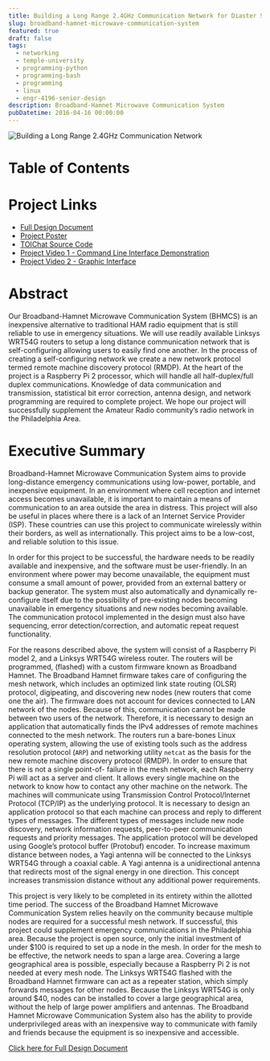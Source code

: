 ```yaml
---
title: Building a Long Range 2.4GHz Communication Network for Diaster Scenarios
slug: broadband-hamnet-microwave-communication-system
featured: true
draft: false
tags:
  - networking
  - temple-university
  - programming-python
  - programming-bash
  - programming
  - linux
  - engr-4196-senior-design
description: Broadband-Hamnet Microwave Communication System
pubDatetime: 2016-04-16 00:00:00
---
```


![Building a Long Range 2.4GHz Communication Network](@assets/images/senior_design/toichat_cover.jpg)

# Table of Contents

# Project Links

- [Full Design Document](/assets/files/20160416_sd27_designdoc_final_v05.pdf)
- [Project Poster](/assets/files/20160416_fdr_review_poster_final.pdf)
- [TOIChat Source Code](https://github.com/Toi-Group/TOIChat)
- [Project Video 1 - Command Line Interface Demonstration](https://www.youtube.com/watch?v=_-q7M_saQdkA)
- [Project Video 2 - Graphic Interface](https://www.youtube.com/watch?v=DbUwcBYxRT)

# Abstract

Our Broadband-Hamnet Microwave Communication System (BHMCS) is an inexpensive
alternative to traditional HAM radio equipment that is still reliable to
use in emergency situations. We will use readily available Linksys WRT54G
routers to setup a long distance communication network that is
self-configuring allowing users to easily find one another. In the process
of creating a self-configuring network we create a new network protocol
termed remote machine discovery protocol (RMDP). At the heart of the
project is a Raspberry Pi 2 processor, which will handle all
half-duplex/full duplex communications. Knowledge of data communication
and transmission, statistical bit error correction, antenna design, and
network programming are required to complete project. We hope our project
will successfully supplement the Amateur Radio community’s radio network
in the Philadelphia Area.

# Executive Summary

Broadband-Hamnet Microwave Communication System aims to provide
long-distance emergency communications using low-power, portable, and
inexpensive equipment. In an environment where cell reception and internet
access becomes unavailable, it is important to maintain a means of
communication to an area outside the area in distress. This project will
also be useful in places where there is a lack of an Internet Service
Provider (ISP). These countries can use this project to communicate
wirelessly within their borders, as well as internationally. This project
aims to be a low-cost, and reliable solution to this issue.

In order for this project to be successful, the hardware needs to be
readily available and inexpensive, and the software must be user-friendly.
In an environment where power may become unavailable, the equipment must
consume a small amount of power, provided from an external battery or
backup generator. The system must also automatically and dynamically
re-configure itself due to the possibility of pre-existing nodes becoming
unavailable in emergency situations and new nodes becoming available. The
communication protocol implemented in the design must also have sequencing,
error detection/correction, and automatic repeat request functionality.

For the reasons described above, the system will consist of a Raspberry Pi
model 2, and a Linksys WRT54G wireless router. The routers will be
programmed, (flashed) with a custom firmware known as Broadband Hamnet. The
Broadband Hamnet firmware takes care of configuring the mesh network, which
includes an optimized link state routing (OLSR) protocol, digipeating,
and discovering new nodes (new routers that come one the air). The firmware
does not account for devices connected to LAN network of the nodes. Because
of this, communication cannot be made between two users of the network.
Therefore, it is necessary to design an application that automatically
finds the IPv4 addresses of remote machines connected to the mesh network.
The routers run a bare-bones Linux operating system, allowing the use of
existing tools such as the address resolution protocol (`ARP`) and networking
utility `netcat` as the basis for the new remote machine discovery protocol
(RMDP). In order to ensure that there is not a single point-of- failure in
the mesh network, each Raspberry Pi will act as a server and client. It
allows every single machine on the network to know how to contact any
other machine on the network. The machines will communicate using
Transmission Control Protocol/Internet Protocol (TCP/IP) as the underlying
protocol. It is necessary to design an application protocol so that each
machine can process and reply to different types of messages. The different
types of messages include new node discovery, network information requests,
peer-to-peer communication requests and priority messages. The application
protocol will be developed using Google’s protocol buffer (Protobuf)
encoder. To increase maximum distance between nodes, a Yagi antenna will
be connected to the Linksys WRT54G through a coaxial cable. A Yagi antenna
is a unidirectional antenna that redirects most of the signal energy in
one direction. This concept increases transmission distance without any
additional power requirements.

This project is very likely to be completed in its entirety within the
allotted time period. The success of the Broadband Hamnet Microwave
Communication System relies heavily on the community because multiple nodes
are required for a successful mesh network. If successful, this project
could supplement emergency communications in the Philadelphia area.
Because the project is open source, only the initial investment of under
$100 is required to set up a node in the mesh. In order for the mesh to be
effective, the network needs to span a large area. Covering a large
geographical area is possible, especially because a Raspberry Pi 2 is not
needed at every mesh node. The Linksys WRT54G flashed with the Broadband
Hamnet firmware can act as a repeater station, which simply forwards
messages for other nodes. Because the Linksys WRT54G is only around $40,
nodes can be installed to cover a large geographical area, without the
help of large power amplifiers and antennas. The Broadband Hamnet
Microwave Communication System also has the ability to provide
underprivileged areas with an inexpensive way to communicate with family
and friends because the equipment is so inexpensive and accessible.

[Click here for Full Design Document](/assets/files/20160416_sd27_broadband_hamnet_microwave_communication_system_final.pdf)
